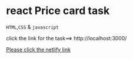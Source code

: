 # react Price card task

`HTML`,`CSS` & `javascript`

click the link for the task==> http://localhost:3000/

[Please click the netlify link](https://react-pricecardtask.netlify.app/)
